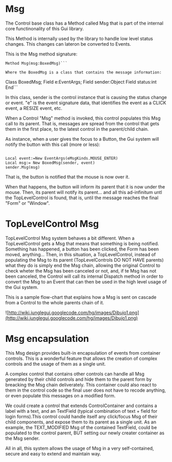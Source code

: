 # Msg #

The Control base class has a Method called Msg that is part of the internal core functinonality of this Gui library.

This Method is internally used by the library to handle low level status changes. This changes can lateron be converted to Events.

This is the Msg method signature:

```
Method Msg(msg:BoxedMsg)```

Where the BoxedMsg is a class that contains the message information:

```
Class BoxedMsg;
Field e:EventArgs;
Field sender:Object
Field status:int
End```

In this class, sender is the control instance that is causing the status change or event. "e" is the event signature data, that identifies the event as a CLICK event, a RESIZE event, etc.

When a Control "Msg" method is invoked, this control populates this Msg call to its parent. That is, messages are spread from the control that gets them in the first place, to the latest control in the parent/child chain.

As instance, when a user gives the focus to a Button, the Gui system will notify the button with this call (more or less):
```

Local event:=New EventArgs(eMsgKinds.MOUSE_ENTER)
Local msg:= New BoxedMsg(sender, event)
sender.Msg(msg)
```

That is, the button is notified that the mouse is now over it.

When that happens, the button will inform its parent that it is now under the mouse. Then, its parent will notify its parent... and all this ad-infinitum untl the TopLevelControl is found, that is, until the message reaches the final "Form" or "Window".

# TopLevelControl Msg #

TopLevelControl Msg system behaves a bit different. When a TopLevelControl gets a Msg that means that something is being notified. Something has happened, a button has been clicked, the Form has been moved, anything... Then, in this situation, a TopLevelControl, instead of populating the Msg to its parent (TopLevelControls DO NOT HAVE parents) what they do is simply end the Msg chain, allowing the original Control to check wheter the Msg has been canceled or not, and, if te Msg has not been canceled, the Control will call its internal Dispatch method in order to convert the Msg to an Event that can then be used in the high level usage of the Gui system.

This is a sample flow-chart that explains how a Msg is sent on cascade from a Control to the whole parents chain of it.

![http://wiki.junglegui.googlecode.com/hg/images/Dibujo1.png](http://wiki.junglegui.googlecode.com/hg/images/Dibujo1.png)

# Msg encapsulation #
This Msg design provides built-in encapsulation of events from container controls. This is a wonderful feature that allows the creation of complex controls and the usage of them as a single unit.

A complex control that contains other controls can handle all Msg generated by their child controls and hide them to the parent form by breacking the Msg chain deliverately. This container could also react to them in the control code so the final user does not have to recode anything, or even populate this messages on a modified form.

We could create a control that extends ControlContainer and contains a label with a text, and an TextField (typical combination of text + field for login forms).This control could handle itself any click/focus Msg of their child components, and expose them to its parent as a single unit. As an example, the TEXT\_MODIFIED Msg of the contained TextField, could be populated to the control parent, BUT setting our newly creater container as the Msg sender.

All in all, this system allows the usage of Msg in a very self-contained, secure and easy to extend and maintain way.
